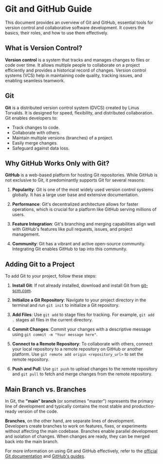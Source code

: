 # Git and GitHub Guide

This document provides an overview of Git and GitHub, essential tools for version control and collaborative software development. It covers the basics, their roles, and how to use them effectively.

## What is Version Control?

**Version control** is a system that tracks and manages changes to files or code over time. It allows multiple people to collaborate on a project efficiently and provides a historical record of changes. Version control systems (VCS) help in maintaining code quality, tracking issues, and enabling seamless teamwork.

## Git

**Git** is a distributed version control system (DVCS) created by Linus Torvalds. It is designed for speed, flexibility, and distributed collaboration. Git enables developers to:

- Track changes to code.
- Collaborate with others.
- Maintain multiple versions (branches) of a project.
- Easily merge changes.
- Safeguard against data loss.

## Why GitHub Works Only with Git?

**GitHub** is a web-based platform for hosting Git repositories. While GitHub is not exclusive to Git, it predominantly supports Git for several reasons:

1. **Popularity**: Git is one of the most widely used version control systems globally. It has a large user base and extensive documentation.

2. **Performance**: Git's decentralized architecture allows for faster operations, which is crucial for a platform like GitHub serving millions of users.

3. **Feature Integration**: Git's branching and merging capabilities align well with GitHub's features like pull requests, issues, and project management.

4. **Community**: Git has a vibrant and active open-source community. Integrating Git enables GitHub to tap into this community.

## Adding Git to a Project

To add Git to your project, follow these steps:

1. **Install Git**: If not already installed, download and install Git from [git-scm.com](https://git-scm.com/).

2. **Initialize a Git Repository**: Navigate to your project directory in the terminal and run `git init` to initialize a Git repository.

3. **Add Files**: Use `git add` to stage files for tracking. For example, `git add .` stages all files in the current directory.

4. **Commit Changes**: Commit your changes with a descriptive message using `git commit -m "Your message here"`.

5. **Connect to a Remote Repository**: To collaborate with others, connect your local repository to a remote repository on GitHub or another platform. Use `git remote add origin <repository_url>` to set the remote repository.

6. **Push and Pull**: Use `git push` to upload changes to the remote repository and `git pull` to fetch and merge changes from the remote repository.

## Main Branch vs. Branches

In Git, the **"main" branch** (or sometimes "master") represents the primary line of development and typically contains the most stable and production-ready version of the code. 

**Branches**, on the other hand, are separate lines of development. Developers create branches to work on features, fixes, or experiments without affecting the main codebase. Branches enable parallel development and isolation of changes. When changes are ready, they can be merged back into the main branch.

For more information on using Git and GitHub effectively, refer to the [official Git documentation](https://git-scm.com/doc) and [GitHub's guides](https://guides.github.com/).


